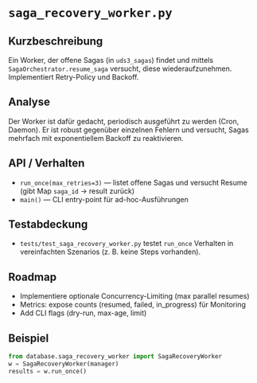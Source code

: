 # `saga_recovery_worker.py`

Kurzbeschreibung
-----------------
Ein Worker, der offene Sagas (in `uds3_sagas`) findet und mittels
`SagaOrchestrator.resume_saga` versucht, diese wiederaufzunehmen. Implementiert
Retry-Policy und Backoff.

Analyse
-------
Der Worker ist dafür gedacht, periodisch ausgeführt zu werden (Cron, Daemon).
Er ist robust gegenüber einzelnen Fehlern und versucht, Sagas mehrfach mit
exponentiellem Backoff zu reaktivieren.

API / Verhalten
----------------
- `run_once(max_retries=3)` — listet offene Sagas und versucht Resume
  (gibt Map `saga_id` -> result zurück)
- `main()` — CLI entry-point für ad-hoc-Ausführungen

Testabdeckung
-------------
- `tests/test_saga_recovery_worker.py` testet `run_once` Verhalten in
  vereinfachten Szenarios (z. B. keine Steps vorhanden).

Roadmap
-------
- Implementiere optionale Concurrency-Limiting (max parallel resumes)
- Metrics: expose counts (resumed, failed, in_progress) für Monitoring
- Add CLI flags (dry-run, max-age, limit)

Beispiel
-------
```python
from database.saga_recovery_worker import SagaRecoveryWorker
w = SagaRecoveryWorker(manager)
results = w.run_once()
```